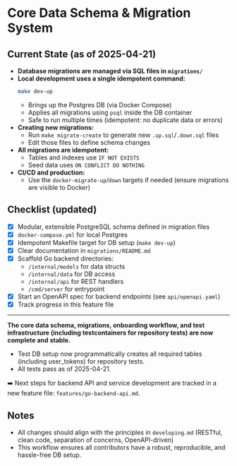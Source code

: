 # Core Data Schema & Migration System

## Current State (as of 2025-04-21)

- **Database migrations are managed via SQL files in `migrations/`**
- **Local development uses a single idempotent command:**
  ```sh
  make dev-up
  ```
  - Brings up the Postgres DB (via Docker Compose)
  - Applies all migrations using `psql` inside the DB container
  - Safe to run multiple times (idempotent: no duplicate data or errors)
- **Creating new migrations:**
  - Run `make migrate-create` to generate new `.up.sql`/`.down.sql` files
  - Edit those files to define schema changes
- **All migrations are idempotent:**
  - Tables and indexes use `IF NOT EXISTS`
  - Seed data uses `ON CONFLICT DO NOTHING`
- **CI/CD and production:**
  - Use the `docker-migrate-up`/`down` targets if needed (ensure migrations are visible to Docker)

## Checklist (updated)
- [x] Modular, extensible PostgreSQL schema defined in migration files
- [x] `docker-compose.yml` for local Postgres
- [x] Idempotent Makefile target for DB setup (`make dev-up`)
- [x] Clear documentation in `migrations/README.md`
- [x] Scaffold Go backend directories:
    - `/internal/models` for data structs
    - `/internal/data` for DB access
    - `/internal/api` for REST handlers
    - `/cmd/server` for entrypoint
- [x] Start an OpenAPI spec for backend endpoints (see `api/openapi.yaml`)
- [x] Track progress in this feature file

---

**The core data schema, migrations, onboarding workflow, and test infrastructure (including testcontainers for repository tests) are now complete and stable.**

- Test DB setup now programmatically creates all required tables (including user_tokens) for repository tests.
- All tests pass as of 2025-04-21.

➡️ Next steps for backend API and service development are tracked in a new feature file: `features/go-backend-api.md`.

## Notes
- All changes should align with the principles in `developing.md` (RESTful, clean code, separation of concerns, OpenAPI-driven)
- This workflow ensures all contributors have a robust, reproducible, and hassle-free DB setup.
